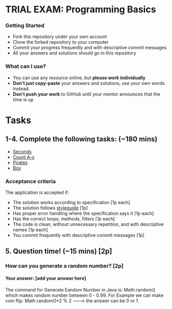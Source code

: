 # TRIAL EXAM: Programming Basics

### Getting Started
 - Fork this repository under your own account
 - Clone the forked repository to your computer
 - Commit your progress frequently and with descriptive commit messages
 - All your answers and solutions should go in this repository

### What can I use?
- You can use any resource online, but **please work individually**
- **Don't just copy-paste** your answers and solutions, use your own words instead.
- **Don't push your work** to GitHub until your mentor announces that the time is up


# Tasks
## 1-4. Complete the following tasks: (~180 mins)

- [Seconds](seconds/Seconds.java)
- [Count A-s](countas/CountAs.java)
- [Pirates](pirates/Pirates.java)
- [Box](box/Box.java)

### Acceptance criteria
The application is accepted if:
- The solution works according to specification [1p each]
- The solution follows [styleguide](https://github.com/greenfox-academy/teaching-materials/blob/master/styleguide/java.md) [1p]
- Has proper error handling where the specification says it [1p each]
- Has the correct loops, methods, filters [1p each]
- The code is clean, without unnecessary repetition, and with descriptive names [1p each]
- You commit frequently with descriptive commit messages [1p]

## 5. Question time! (~15 mins) [2p]

### How can you generate a random number? [2p]
#### Your answer: [add your answer here]
The command for Generate Eandom Number in Java is:
Math.random() which makes random number between 0 - 0.99.
For Example we can make coin flip:
Math.random()*2 % 2 ---> the answer can be 0 or 1.
